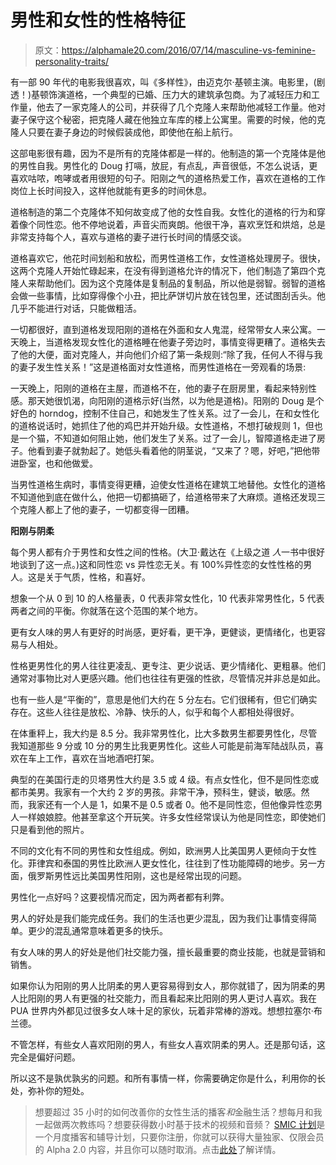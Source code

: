 # 男性和女性的性格特征

> 原文：<https://alphamale20.com/2016/07/14/masculine-vs-feminine-personality-traits/>

有一部 90 年代的电影我很喜欢，叫《多样性》，由迈克尔·基顿主演。电影里，(剧透！)基顿饰演道格，一个典型的已婚、压力大的建筑承包商。为了减轻压力和工作量，他去了一家克隆人的公司，并获得了几个克隆人来帮助他减轻工作量。他对妻子保守这个秘密，把克隆人藏在他独立车库的楼上公寓里。需要的时候，他的克隆人只要在妻子身边的时候假装成他，即使他在船上航行。

这部电影很有趣，因为不是所有的克隆体都是一样的。他制造的第一个克隆体是他的男性自我。男性化的 Doug 打嗝，放屁，有点乱，声音很低，不怎么说话，更喜欢咕哝，咆哮或者用很短的句子。阳刚之气的道格热爱工作，喜欢在道格的工作岗位上长时间投入，这样他就能有更多的时间休息。

道格制造的第二个克隆体不知何故变成了他的女性自我。女性化的道格的行为和穿着像个同性恋。他不停地说着，声音尖而爽朗。他很干净，喜欢烹饪和烘焙，总是非常支持每个人，喜欢与道格的妻子进行长时间的情感交谈。

道格喜欢它，他花时间划船和放松，而男性道格工作，女性道格处理房子。很快，这两个克隆人开始忙碌起来，在没有得到道格允许的情况下，他们制造了第四个克隆人来帮助他们。因为这个克隆体是复制品的复制品，所以他是弱智。弱智的道格会做一些事情，比如穿得像个小丑，把比萨饼切片放在钱包里，还试图刮舌头。他几乎不能进行对话，只能做粗活。

一切都很好，直到道格发现阳刚的道格在外面和女人鬼混，经常带女人来公寓。一天晚上，当道格发现女性化的道格睡在他妻子旁边时，事情变得更糟了。道格失去了他的大便，面对克隆人，并向他们介绍了第一条规则:“除了我，任何人不得与我的妻子发生性关系！”这是道格面对女性道格，而男性道格在一旁观看的场景:

一天晚上，阳刚的道格在主屋，而道格不在，他的妻子在厨房里，看起来特别性感。那天她很饥渴，向阳刚的道格示好(当然，以为他是道格)。阳刚的 Doug 是个好色的 horndog，控制不住自己，和她发生了性关系。过了一会儿，在和女性化的道格说话时，她抓住了他的鸡巴并开始升级。女性道格，不想打破规则 1，但也是一个猫，不知道如何阻止她，他们发生了关系。过了一会儿，智障道格走进了房子。他看到妻子就勃起了。她低头看着他的阴茎说，“又来了？嗯，好吧，”把他带进卧室，也和他做爱。

当男性道格生病时，事情变得更糟，迫使女性道格在建筑工地替他。女性化的道格不知道他到底在做什么，他把一切都搞砸了，给道格带来了大麻烦。道格还发现三个克隆人都上了他的妻子，一切都变得一团糟。

**阳刚与阴柔**

每个男人都有介于男性和女性之间的性格。(大卫·戴达在《上级之道 *人*一书中很好地谈到了这一点。)这和同性恋 vs 异性恋无关。有 100%异性恋的女性性格的男人。这是关于气质，性格，和喜好。

想象一个从 0 到 10 的人格量表，0 代表非常女性化，10 代表非常男性化，5 代表两者之间的平衡。你就落在这个范围的某个地方。

更有女人味的男人有更好的时尚感，更好看，更干净，更健谈，更情绪化，也更容易与人相处。

性格更男性化的男人往往更凌乱、更专注、更少说话、更少情绪化、更粗暴。他们通常对事物比对人更感兴趣。他们也往往有更强的性欲，尽管情况并非总是如此。

也有一些人是“平衡的”，意思是他们大约在 5 分左右。它们很稀有，但它们确实存在。这些人往往是放松、冷静、快乐的人，似乎和每个人都相处得很好。

在体重秤上，我大约是 8.5 分。我非常男性化，比大多数男生都要男性化，尽管我知道那些 9 分或 10 分的男生比我更男性化。这些人可能是前海军陆战队员，喜欢在车上工作，喜欢在当地酒吧打架。

典型的在美国行走的贝塔男性大约是 3.5 或 4 级。有点女性化，但不是同性恋或都市美男。我家有一个大约 2 岁的男孩。非常干净，预科生，健谈，敏感。然而，我家还有一个人是 1，如果不是 0.5 或者 0。他不是同性恋，但他像异性恋男人一样娘娘腔。他甚至拿这个开玩笑。许多女性经常误认为他是同性恋，即使她们只是看到他的照片。

不同的文化有不同的男性和女性组成。例如，欧洲男人比美国男人更倾向于女性化。菲律宾和泰国的男性比欧洲人更女性化，往往到了性功能障碍的地步。另一方面，俄罗斯男性远比美国男性阳刚，这也是经常出现的问题。

男性化一点好吗？这要视情况而定，因为两者都有利弊。

男人的好处是我们能完成任务。我们的生活也更少混乱，因为我们让事情变得简单。更少的混乱通常意味着更多的快乐。

有女人味的男人的好处是他们社交能力强，擅长最重要的商业技能，也就是营销和销售。

如果你认为阳刚的男人比阴柔的男人更容易得到女人，那你就错了，因为阴柔的男人比阳刚的男人有更强的社交能力，而且看起来比阳刚的男人更讨人喜欢。我在 PUA 世界内外都见过很多女人味十足的家伙，玩着非常棒的游戏。想想拉塞尔·布兰德。

不管怎样，有些女人喜欢阳刚的男人，有些女人喜欢阴柔的男人。还是那句话，这完全是偏好问题。

所以这不是孰优孰劣的问题。和所有事情一样，你需要确定你是什么，利用你的长处，弥补你的短处。

> 想要超过 35 小时的如何改善你的女性生活的播客*和*金融生活？想每月和我一起做两次教练吗？想要获得数小时基于技术的视频和音频？ [SMIC 计划](https://alphamale20.kartra.com/page/vIL17)是一个月度播客和辅导计划，只要你注册，你就可以获得大量独家、仅限会员的 Alpha 2.0 内容，并且你可以随时取消。点击[此处](https://alphamale20.kartra.com/page/vIL17)了解详情。
> 
> 